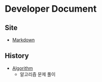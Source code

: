 # Developer Document
## Site

- [Markdown](https://simhyejin.github.io/2016/06/30/Markdown-syntax/, "Makrdown")


## History
- [Algorithm](https://programmers.co.kr/learn/challenges?tab=all_challenges, "Programmers")
    - 알고리즘 문제 풀이 